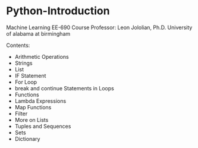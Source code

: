 # Python-Introduction
Machine Learning EE-690
Course Professor: Leon Jololian, Ph.D. 
University of alabama at birmingham

Contents:      
* Arithmetic Operations  
* Strings  
* List  
* IF Statement  
* For Loop  
* break and continue Statements in Loops  
* Functions  
* Lambda Expressions  
* Map Functions  
* Filter  
* More on Lists  
* Tuples and Sequences  
* Sets  
* Dictionary  
